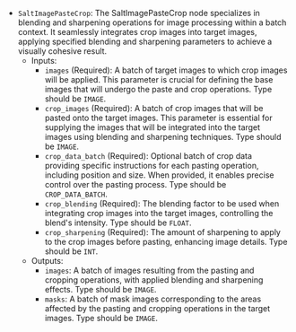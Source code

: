 - `SaltImagePasteCrop`: The SaltImagePasteCrop node specializes in blending and sharpening operations for image processing within a batch context. It seamlessly integrates crop images into target images, applying specified blending and sharpening parameters to achieve a visually cohesive result.
    - Inputs:
        - `images` (Required): A batch of target images to which crop images will be applied. This parameter is crucial for defining the base images that will undergo the paste and crop operations. Type should be `IMAGE`.
        - `crop_images` (Required): A batch of crop images that will be pasted onto the target images. This parameter is essential for supplying the images that will be integrated into the target images using blending and sharpening techniques. Type should be `IMAGE`.
        - `crop_data_batch` (Required): Optional batch of crop data providing specific instructions for each pasting operation, including position and size. When provided, it enables precise control over the pasting process. Type should be `CROP_DATA_BATCH`.
        - `crop_blending` (Required): The blending factor to be used when integrating crop images into the target images, controlling the blend's intensity. Type should be `FLOAT`.
        - `crop_sharpening` (Required): The amount of sharpening to apply to the crop images before pasting, enhancing image details. Type should be `INT`.
    - Outputs:
        - `images`: A batch of images resulting from the pasting and cropping operations, with applied blending and sharpening effects. Type should be `IMAGE`.
        - `masks`: A batch of mask images corresponding to the areas affected by the pasting and cropping operations in the target images. Type should be `IMAGE`.
